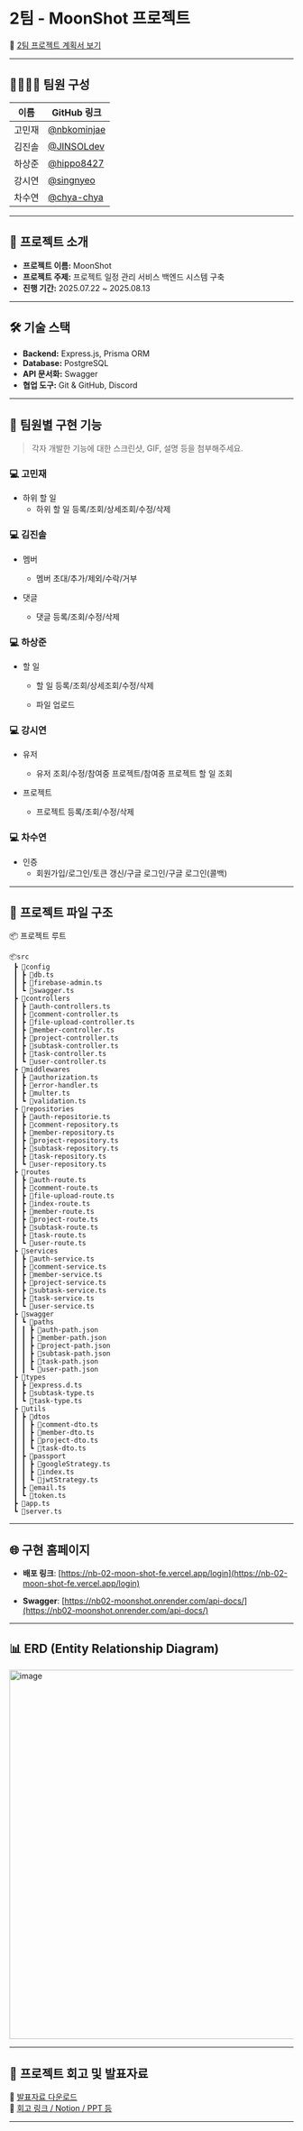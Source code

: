 #  2팀 - MoonShot 프로젝트

📄 [2팀 프로젝트 계획서 보기](https://www.notion.so/2065c17d948680e984f1e73ea7c43d70)

---

## 👨‍👩‍👧‍👦 팀원 구성

| 이름     | GitHub 링크 |
|----------|-------------|
| 고민재   | [@nbkominjae](https://github.com/nbkominjae) |
| 김진솔   | [@JINSOLdev](https://github.com/JINSOLdev) |
| 하상준   | [@hippo8427](https://github.com/hippo8427) |
| 강시연   | [@singnyeo](https://github.com/singnyeo) |
| 차수연   | [@chya-chya](https://github.com/chya-chya) |

---

## 📌 프로젝트 소개

- **프로젝트 이름:** MoonShot  
- **프로젝트 주제:** 프로젝트 일정 관리 서비스 백엔드 시스템 구축  
- **진행 기간:** 2025.07.22 ~ 2025.08.13  

---

## 🛠️ 기술 스택

- **Backend:** Express.js, Prisma ORM  
- **Database:** PostgreSQL  
- **API 문서화:** Swagger  
- **협업 도구:** Git & GitHub, Discord  

---

## 🧩 팀원별 구현 기능

> 각자 개발한 기능에 대한 스크린샷, GIF, 설명 등을 첨부해주세요.

### 💻 고민재
- 하위 할 일
  - 하위 할 일 등록/조회/상세조회/수정/삭제
  
### 💻 김진솔
- 멤버
  - 멤버 초대/추가/제외/수락/거부
    
- 댓글
  - 댓글 등록/조회/수정/삭제

### 💻 하상준
- 할 일
  - 할 일 등록/조회/상세조회/수정/삭제
    
  - 파일 업로드 

### 💻 강시연
- 유저
  - 유저 조회/수정/참여중 프로젝트/참여중 프로젝트 할 일 조회
 
- 프로젝트
  - 프로젝트 등록/조회/수정/삭제

### 💻 차수연
- 인증
  - 회원가입/로그인/토큰 갱신/구글 로그인/구글 로그인(콜백)

---

## 📁 프로젝트 파일 구조
📦 프로젝트 루트
```
📦src
 ┣ 📂config
 ┃ ┣ 📜db.ts
 ┃ ┣ 📜firebase-admin.ts
 ┃ ┗ 📜swagger.ts
 ┣ 📂controllers
 ┃ ┣ 📜auth-controllers.ts
 ┃ ┣ 📜comment-controller.ts
 ┃ ┣ 📜file-upload-controller.ts
 ┃ ┣ 📜member-controller.ts
 ┃ ┣ 📜project-controller.ts
 ┃ ┣ 📜subtask-controller.ts
 ┃ ┣ 📜task-controller.ts
 ┃ ┗ 📜user-controller.ts
 ┣ 📂middlewares
 ┃ ┣ 📜authorization.ts
 ┃ ┣ 📜error-handler.ts
 ┃ ┣ 📜multer.ts
 ┃ ┗ 📜validation.ts
 ┣ 📂repositories
 ┃ ┣ 📜auth-repositorie.ts
 ┃ ┣ 📜comment-repository.ts
 ┃ ┣ 📜member-repository.ts
 ┃ ┣ 📜project-repository.ts
 ┃ ┣ 📜subtask-repository.ts
 ┃ ┣ 📜task-repository.ts
 ┃ ┗ 📜user-repository.ts
 ┣ 📂routes
 ┃ ┣ 📜auth-route.ts
 ┃ ┣ 📜comment-route.ts
 ┃ ┣ 📜file-upload-route.ts
 ┃ ┣ 📜index-route.ts
 ┃ ┣ 📜member-route.ts
 ┃ ┣ 📜project-route.ts
 ┃ ┣ 📜subtask-route.ts
 ┃ ┣ 📜task-route.ts
 ┃ ┗ 📜user-route.ts
 ┣ 📂services
 ┃ ┣ 📜auth-service.ts
 ┃ ┣ 📜comment-service.ts
 ┃ ┣ 📜member-service.ts
 ┃ ┣ 📜project-service.ts
 ┃ ┣ 📜subtask-service.ts
 ┃ ┣ 📜task-service.ts
 ┃ ┗ 📜user-service.ts
 ┣ 📂swagger
 ┃ ┗ 📂paths
 ┃ ┃ ┣ 📜auth-path.json
 ┃ ┃ ┣ 📜member-path.json
 ┃ ┃ ┣ 📜project-path.json
 ┃ ┃ ┣ 📜subtask-path.json
 ┃ ┃ ┣ 📜task-path.json
 ┃ ┃ ┗ 📜user-path.json
 ┣ 📂types
 ┃ ┣ 📜express.d.ts
 ┃ ┣ 📜subtask-type.ts
 ┃ ┗ 📜task-type.ts
 ┣ 📂utils
 ┃ ┣ 📂dtos
 ┃ ┃ ┣ 📜comment-dto.ts
 ┃ ┃ ┣ 📜member-dto.ts
 ┃ ┃ ┣ 📜project-dto.ts
 ┃ ┃ ┗ 📜task-dto.ts
 ┃ ┣ 📂passport
 ┃ ┃ ┣ 📜googleStrategy.ts
 ┃ ┃ ┣ 📜index.ts
 ┃ ┃ ┗ 📜jwtStrategy.ts
 ┃ ┣ 📜email.ts
 ┃ ┗ 📜token.ts
 ┣ 📜app.ts
 ┗ 📜server.ts
```

---

## 🌐 구현 홈페이지

- **배포 링크**: [https://nb-02-moon-shot-fe.vercel.app/login](https://nb-02-moon-shot-fe.vercel.app/login)

- **Swagger**: [https://nb02-moonshot.onrender.com/api-docs/](https://nb02-moonshot.onrender.com/api-docs/)

---

## 📊 ERD (Entity Relationship Diagram)

<img width="1334" height="655" alt="image" src="https://github.com/user-attachments/assets/5ab19065-4be4-48c7-a097-a5b924a1b961" />

---

## 🧠 프로젝트 회고 및 발표자료

📎 [발표자료 다운로드](#)  
📎 [회고 링크 / Notion / PPT 등](#)

---











